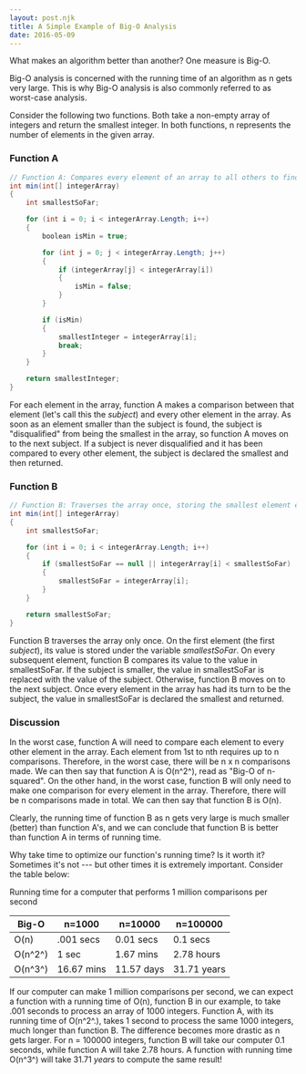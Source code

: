 ```yaml
---
layout: post.njk
title: A Simple Example of Big-O Analysis
date: 2016-05-09
---
```


What makes an algorithm better than another? One measure is Big-O.

Big-O analysis is concerned with the running time of an algorithm as n gets very large.
This is why Big-O analysis is also commonly referred to as worst-case analysis.

Consider the following two functions.
Both take a non-empty array of integers and return the smallest integer.
In both functions, n represents the number of elements in the given array.

### Function A

```csharp
// Function A: Compares every element of an array to all others to find the smallest one
int min(int[] integerArray)
{
    int smallestSoFar;

    for (int i = 0; i < integerArray.Length; i++)
    {
        boolean isMin = true;

        for (int j = 0; j < integerArray.Length; j++)
        {
            if (integerArray[j] < integerArray[i])
            {
                isMin = false;
            }
        }

        if (isMin)
        {
            smallestInteger = integerArray[i];
            break;
        }
    }

    return smallestInteger;
}
```

For each element in the array, function A makes a comparison between that element (let's call this the *subject*) and every other element in the array.
As soon as an element smaller than the subject is found, the subject is "disqualified" from being the smallest in the array, so function A moves on to the next subject.
If a subject is never disqualified and it has been compared to every other element, the subject is declared the smallest and then returned.

### Function B

```csharp
// Function B: Traverses the array once, storing the smallest element encountered so far
int min(int[] integerArray)
{
    int smallestSoFar;

    for (int i = 0; i < integerArray.Length; i++)
    {
        if (smallestSoFar == null || integerArray[i] < smallestSoFar)
        {
            smallestSoFar = integerArray[i];
        }
    }

    return smallestSoFar;
}
```

Function B traverses the array only once.
On the first element (the first *subject*), its value is stored under the variable *smallestSoFar*.
On every subsequent element, function B compares its value to the value in smallestSoFar.
If the subject is smaller, the value in smallestSoFar is replaced with the value of the subject.
Otherwise, function B moves on to the next subject.
Once every element in the array has had its turn to be the subject, the value in smallestSoFar is declared the smallest and returned.

### Discussion

In the worst case, function A will need to compare each element to every other element in the array.
Each element from 1st to nth requires up to n comparisons.
Therefore, in the worst case, there will be n x n comparisons made.
We can then say that function A is O(n^2^), read as "Big-O of n-squared".
On the other hand, in the worst case, function B will only need to make one comparison for every element in the array.
Therefore, there will be n comparisons made in total.
We can then say that function B is O(n).

Clearly, the running time of function B as n gets very large is much smaller (better) than function A's, and we can conclude that function B is better than function A in terms of running time.

Why take time to optimize our function's running time? Is it worth it? Sometimes it's not --- but other times it is extremely important.
Consider the table below:

<p class="table-title">
    Running time for a computer that performs 1 million comparisons per second
</p>

| Big-O | n=1000 | n=10000 | n=100000 |
| --- | --- | --- | --- |
| O(n) | .001 secs | 0.01 secs | 0.1 secs |
| O(n^2^)| 1 sec | 1.67 mins | 2.78 hours |
| O(n^3^)| 16.67 mins | 11.57 days | 31.71 years |

If our computer can make 1 million comparisons per second, we can expect a function with a running time of O(n), function B in our example, to take .001 seconds to process an array of 1000 integers.
Function A, with its running time of O(n^2^.), takes 1 second to process the same 1000 integers, much longer than function B.
The difference becomes more drastic as n gets larger.
For n = 100000 integers, function B will take our computer 0.1 seconds, while function A will take 2.78 hours.
A function with running time O(n^3^) will take 31.71 *years* to compute the same result!
